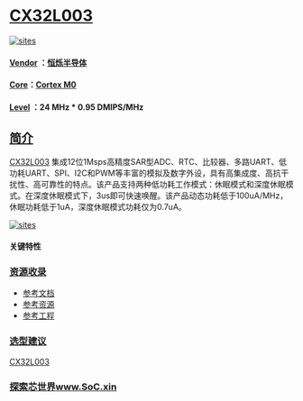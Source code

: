 ﻿# [CX32L003](https://github.com/SoCXin/CX32L003)

[![sites](http://182.61.61.133/link/resources/SoC.png)](http://www.SoC.Xin)

#### [Vendor](https://github.com/SoCXin/Vendor) ：[恒烁半导体](http://www.zbitsemi.com/)
#### [Core](https://github.com/SoCXin/Cortex)：[Cortex M0](https://github.com/SoCXin/CM0)
#### [Level](https://github.com/SoCXin/Level) ：24 MHz * 0.95 DMIPS/MHz

## [简介](https://github.com/SoCXin/CX32L003/wiki)

[CX32L003](https://github.com/SoCXin/CX32L003) 集成12位1Msps高精度SAR型ADC、RTC、比较器、多路UART、低功耗UART、SPI、I2C和PWM等丰富的模拟及数字外设，具有高集成度、高抗干扰性、高可靠性的特点。该产品支持两种低功耗工作模式：休眠模式和深度休眠模式。在深度休眠模式下，3us即可快速唤醒。该产品动态功耗低于100uA/MHz，休眠功耗低于1uA，深度休眠模式功耗仅为0.7uA。

[![sites](docs/CX32L003.png)](http://www.zbitsemi.com/display.php?id=44)

#### 关键特性



### [资源收录](https://github.com/SoCXin/CX32L003)

* [参考文档](docs/)
* [参考资源](src/)
* [参考工程](project/)

### [选型建议](https://github.com/SoCXin)

[CX32L003](https://github.com/SoCXin/CX32L003)

###  [探索芯世界www.SoC.xin](http://www.SoC.Xin)
